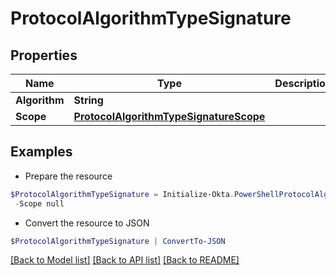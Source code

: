 # ProtocolAlgorithmTypeSignature
## Properties

Name | Type | Description | Notes
------------ | ------------- | ------------- | -------------
**Algorithm** | **String** |  | [optional] 
**Scope** | [**ProtocolAlgorithmTypeSignatureScope**](ProtocolAlgorithmTypeSignatureScope.md) |  | [optional] 

## Examples

- Prepare the resource
```powershell
$ProtocolAlgorithmTypeSignature = Initialize-Okta.PowerShellProtocolAlgorithmTypeSignature  -Algorithm null `
 -Scope null
```

- Convert the resource to JSON
```powershell
$ProtocolAlgorithmTypeSignature | ConvertTo-JSON
```

[[Back to Model list]](../README.md#documentation-for-models) [[Back to API list]](../README.md#documentation-for-api-endpoints) [[Back to README]](../README.md)

